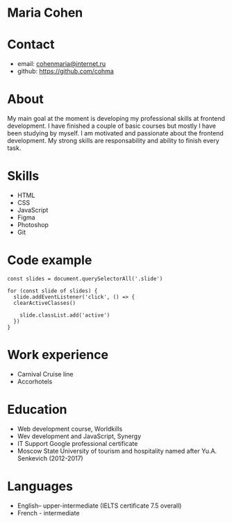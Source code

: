 # Maria Cohen

# Contact 
+ email: cohenmaria@internet.ru
+ github: https://github.com/cohma

# About
My main goal at the moment is developing my professional skills at frontend development. I have finished a couple of basic courses but mostly I have been studying by myself. I am motivated and passionate about the frontend development. My strong skills are responsability and ability to finish every task.

# Skills
+ HTML
+ CSS
+ JavaScript
+ Figma
+ Photoshop
+ Git

# Code example 
```
const slides = document.querySelectorAll('.slide')

for (const slide of slides) {
  slide.addEventListener('click', () => {
  clearActiveClasses()

    slide.classList.add('active')
  })
}
```
# Work experience
+ Carnival Cruise line
+ Accorhotels

# Education
+ Web development course, Worldkills
+ Wev development and JavaScript, Synergy
+ IT Support Google professional certificate 
+ Moscow State University of tourism and hospitality named after Yu.A. Senkevich (2012-2017)

# Languages
+ English– upper-intermediate (IELTS certificate 7.5 overall)
+ French - intermediate
